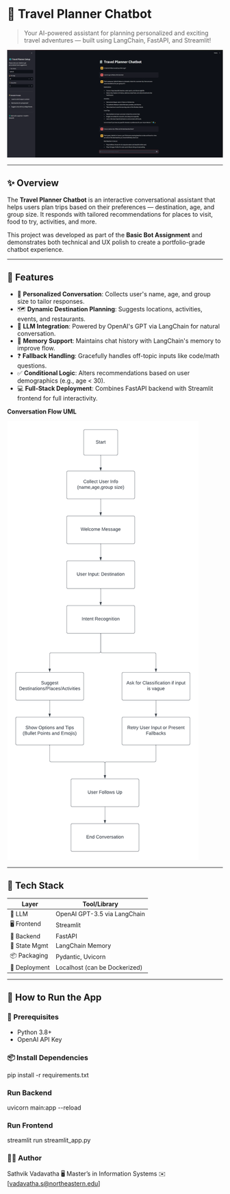# 🧳 Travel Planner Chatbot

> Your AI-powered assistant for planning personalized and exciting travel adventures — built using LangChain, FastAPI, and Streamlit!

![TravelBot Screenshot](assets/ai_travel_planner.PNG)

---

## ✨ Overview

The **Travel Planner Chatbot** is an interactive conversational assistant that helps users plan trips based on their preferences — destination, age, and group size. It responds with tailored recommendations for places to visit, food to try, activities, and more.

This project was developed as part of the **Basic Bot Assignment** and demonstrates both technical and UX polish to create a portfolio-grade chatbot experience.

---

## 🧠 Features

- 🎉 **Personalized Conversation**: Collects user's name, age, and group size to tailor responses.
- 🗺️ **Dynamic Destination Planning**: Suggests locations, activities, events, and restaurants.
- 🤖 **LLM Integration**: Powered by OpenAI's GPT via LangChain for natural conversation.
- 💬 **Memory Support**: Maintains chat history with LangChain's memory to improve flow.
- ❓ **Fallback Handling**: Gracefully handles off-topic inputs like code/math questions.
- ✅ **Conditional Logic**: Alters recommendations based on user demographics (e.g., age < 30).
- 💻 **Full-Stack Deployment**: Combines FastAPI backend with Streamlit frontend for full interactivity.


**Conversation Flow UML**

![Conversation Flow UML](assets/uml.PNG)


---

## 🧱 Tech Stack

| Layer        | Tool/Library       |
|--------------|--------------------|
| 🧠 LLM        | OpenAI GPT-3.5 via LangChain |
| 🖥️ Frontend  | Streamlit          |
| 🧩 Backend    | FastAPI            |
| 🔄 State Mgmt | LangChain Memory   |
| 📦 Packaging  | Pydantic, Uvicorn  |
| 📂 Deployment | Localhost (can be Dockerized) |

---

## 🚀 How to Run the App

### 🔧 Prerequisites

- Python 3.8+
- OpenAI API Key

### 📦 Install Dependencies

pip install -r requirements.txt


### Run Backend

uvicorn main:app --reload

### Run Frontend

streamlit run streamlit_app.py




### 👨‍💻 Author
Sathvik Vadavatha
🖥️ Master’s in Information Systems
✉️ [vadavatha.s@northeastern.edu]

